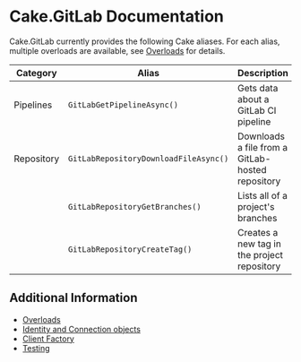 # Cake.GitLab Documentation

Cake.GitLab currently provides the following Cake aliases.
For each alias, multiple overloads are available, see [Overloads](./overloads.md) for details.

| Category   | Alias                                 | Description                                      |
|------------|---------------------------------------|--------------------------------------------------|
| Pipelines  | `GitLabGetPipelineAsync()`            | Gets data about a GitLab CI pipeline             |
| Repository | `GitLabRepositoryDownloadFileAsync()` | Downloads a file from a GitLab-hosted repository |
|            | `GitLabRepositoryGetBranches()`       | Lists all of a project's branches                |
|            | `GitLabRepositoryCreateTag()`         | Creates a new tag in the project repository      |

## Additional Information

- [Overloads](./overloads.md)
- [Identity and Connection objects](./identites-and-connection-objects.md)
- [Client Factory](./client-factory.md)
- [Testing](./testing.md)
